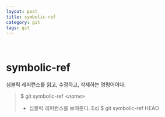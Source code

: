```yaml
---
layout: post
title: symbolic-ref
category: git
tags: git
---
```


&nbsp;

# symbolic-ref

심볼릭 레퍼런스를 읽고, 수정하고, 삭제하는 명령어이다.

> $ git symbolic-ref \<*name*>
> - 심볼릭 레퍼런스를 보여준다.
>   Ex) $ git symbolic-ref HEAD

